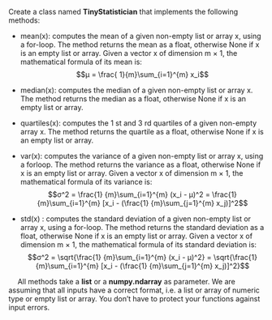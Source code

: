 



Create a class named **TinyStatistician** that implements the following methods: 

 -  mean(x): computes the mean of a given non-empty list or array x, using a for-loop. The method returns the mean as a float, otherwise None if x is an empty list or array. Given a vector x of dimension m × 1, the mathematical formula of its mean is: <br/> $$µ = \frac{ 1}{m}\sum_{i=1}^{m} x_i$$ 


 - median(x): computes the median of a given non-empty list or array x. The method returns the median as a float, otherwise None if x is an empty list or array. 

 - quartiles(x): computes the 1 st and 3 rd quartiles of a given non-empty array x. The method returns the quartile as a float, otherwise None if x is an empty list or array. 

 - var(x): computes the variance of a given non-empty list or array x, using a forloop. The method returns the variance as a float, otherwise None if x is an empty list or array. Given a vector x of dimension m × 1, the mathematical formula of its variance is:<br/> $$σ^2 = \frac{1} {m}\sum_{i=1}^{m} (x_i - µ)^2  = \frac{1} {m}\sum_{i=1}^{m} [x_i - (\frac{1} {m}\sum_{j=1}^{m} x_j)]^2$$  

 - std(x) : computes the standard deviation of a given non-empty list or array x, using a for-loop. The method returns the standard deviation as a float, otherwise None if x is an empty list or array. Given a vector x of dimension m × 1, the mathematical formula of its standard deviation is:<br/> $$σ^2 = \sqrt{\frac{1} {m}\sum_{i=1}^{m} (x_i - µ)^2}  = \sqrt{\frac{1} {m}\sum_{i=1}^{m} [x_i - (\frac{1} {m}\sum_{j=1}^{m} x_j)]^2}$$

 &emsp; All methods take a **list** or a **numpy.ndarray** as parameter. We are assuming that all inputs have a correct format, i.e. a list or array of numeric type or empty list or array. You don’t have to protect your functions against input errors.
